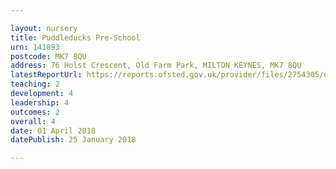 ```yaml
---

layout: nursery
title: Puddleducks Pre-School
urn: 141893
postcode: MK7 8QU
address: 76 Holst Crescent, Old Farm Park, MILTON KEYNES, MK7 8QU
latestReportUrl: https://reports.ofsted.gov.uk/provider/files/2754305/urn/141893.pdf
teaching: 2
development: 4
leadership: 4
outcomes: 2
overall: 4
date: 01 April 2018 
datePublish: 25 January 2018

---
```


